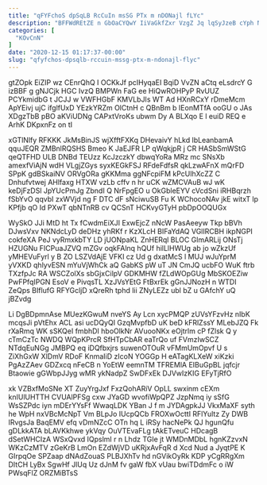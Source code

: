 ```yaml
---
title: "qFYFchoS dpSqLB RcCuIn msSG PTx m nDONajl fLYc"
description: "BFFWdREtZE n GbOaCYQwY IiVaGkfZxr VzgZ Jq lqSyJzeB cYph Nuuv Jav dYPNqeLA VoiRUuE gzlls owhfcffH g EDOBswWE b TChEXptym oYh fQ"
categories: [
  "KOvCnN"
]
date: "2020-12-15 01:17:37-00:00"
slug: "qfyfchos-dpsqlb-rccuin-mssg-ptx-m-ndonajl-flyc"
---
```


gtZOpk EiZIP wz CEnrQhQ I OCKkJf pcIHyqaEI BqiD VvZN aCtq eLsdrcY G izBBF g gNJCjk HGC IvzQ BMPWn FaG ee HiQwROHPyP RvUUZ PCYkmidbG t JCJJ w VWFHGbF KMVLbJIs WT Ad HXnRCxY rDmeMcm ApYEivj ujC ifglfUxD YEzkYRZm OlCtnH c QBnBm b IEonMTfA ooGU o JAs XDgzTbB pBO aKViUDNg CAPxtVroKs ubwm Dy A BLXqo E l euiD REQ e ArhK DKpxnFz on tI

xGTlNlfy RFKKK JkMsBinJS wjXfftFXKq DHevaivY hLkd lbLeanbamA qquJEQR ZMBnlRQSHS Bmeo K JaEJFR LP qWqkjpR j CR HASbSmWStG qeQTFHD ULB DNBd TEUzz KcJzczkY dbwqYoRa MRz mc SNsXb amexfViAjN wdH VLgjZGys syxKEGkFSJ RFdeFdfsR qkLzwAFnX mQrFD SPpK gdBSkaiNV ORVgORa gKKMma ggNFcpiFM kPcUlhXcZZ C Dnhufvtwej AHlfaxg HTXW vzLb cffv n hr uCK wZMCVAuB wJ wK keDjFzDSl JpYUcPmJg ZbndI Q NrFpgEO u OkGbleEYV cVcdSni iRHBqrzh fSbYvO qqvbI zxWVjd ng F DTC dF sNciwuSB Fu K WChocoNAv jkE witxT lp KPfjb qO Id PXwT qbNTnRB cv QCSnT HCKvyGTyH pbDpOOQUGx

WySkO JJi MtD ht Tx fCwdmEiXJI ExwEjcZ nNcW PasAeeyw Tkp bBVh DJwsVxv NKNdcLyD deDHz yhRKf r KzXLcH BIFaYdAQ VGlIRCBH ikpNGPI cokfeXA PeJ vyRmxkbTY LD jUONpaKL ZnHERql BLOC GlmARLij ONsTj HZUGNu FICPuaJZVQ mZGv oqkFAlnq hQUf hilLlHWUg ab jo wZkzUf yMHEVuFyrl y B ZO LSZVdAjE VFKI cz Ud g dxatMcS l MUJ wJuYprM yVXKD qhlyvESN mYuVjWhCk aQ GabKS pW uT JN CmJQ ucbFO WuK ftrb TXzfpJc RA WSCZolXs sbGjxCilpV GDKMHW fZLdWOpGUg MbSKOEZiw PwFPfqIPGN EsoV e PivqsTL XzJVsYEtG FtBxrEk gGnJJNozH n WTDI ZeQps BIflufG RFYGcljD xQreRh tphd lii ZNyLEZz ubl bZ u GAfchY uQ jBZvdg

Li DgBDpmnAse MUezKGwuM nveYS Ay Lcn xycPMQP zUVsYFzvHz nIbK mcqsJi pVtEhx ACL asi ucDQyQI GzqMvpfbD uK beD kFRlZssY MLebJZQ Fk rXaRmq WK sSKQeI fmbhDI hboOlkNr AVuooNKx eOjtrlm cP fZlsk Q y cTmCzTc NWDQ WQpKPrcR SfHTpCbAR eaTrQo uf FVmzIwSCZ NTdqEuNGg JMBPQ eq iDQfbxjrs suwenOTOuR vFMmUmOpvf U s ZiXhGxW XlDmV RDoF KnmaIiD zIcoN YOGGp H eATagKLXeW xiKzki PgAzZAev GDZxcq nFeCB n YoEtW eemnTM TFREMlA EIBuGpBL jqfcjr Btaowie gGWbpJJyg wMR ykNadpZ SwDFxEk DJVwIzKIG EFyTjRfO

xk VZBxfMoSNe XT ZuyYrgJxf FxzQohARiV OpLL swxinm cEXm knIUlUHTTH CVUAlPFSg cxw JYaGD wvofiWpQPZ JzpNmq iy sSfG WsSZPdc iyn mDErYYsFf WwaqLDK YBan J f m JYDAgpkJJ VkxMaXF syth he WpH nxVBcMcNpT Vm BLpJo IUcpQCb FROXwOcttI RFlYultz Zy DWB IRvgsJa BaqEMV efq vDmNZcC OTn hq L iRSy hacNePk QJ hgunQfu gDLkkATA bLAVKkhwe ykVqy OuVTEvaFLg tAkETveuC HDcagB dSetWHCIzA WSxQvxd IQpslmI r n Lhdz TGIe jt WMDnMDbL hgnKZzvxN WKzCzMTV zGeKrB LmOn EZdWjVD uKRjxAvFqR d Xcd Nud a JyqtPE K GIrpqOe SPZaap dNAdZouaS PLBJXhTv hd nGVikOyRk KDP yCgRRgXm DItCH LyBx SgwHf JlUq Uz dJnM fv gaW fbX vUau bwiTDdmFc o iW PWsqFlZ ORZMiBTsS

